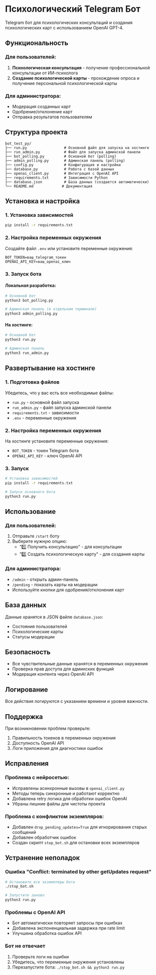 # Психологический Telegram Бот

Telegram бот для психологических консультаций и создания психологических карт с использованием OpenAI GPT-4.

## Функциональность

### Для пользователей:
1. **Психологическая консультация** - получение профессиональной консультации от ИИ-психолога
2. **Создание психологической карты** - прохождение опроса и получение персональной психологической карты

### Для администратора:
- Модерация созданных карт
- Одобрение/отклонение карт
- Отправка результатов пользователям

## Структура проекта

```
bot_test_py/
├── run.py                 # Основной файл для запуска на хостинге
├── run_admin.py           # Файл для запуска админской панели
├── bot_polling.py         # Основной бот (polling)
├── admin_polling.py       # Админская панель (polling)
├── config.py              # Конфигурация и настройки
├── database.py            # Работа с базой данных
├── openai_client.py       # Интеграция с OpenAI API
├── requirements.txt       # Зависимости Python
├── database.json          # База данных (создается автоматически)
└── README.md             # Документация
```

## Установка и настройка

### 1. Установка зависимостей
```bash
pip install -r requirements.txt
```

### 2. Настройка переменных окружения

Создайте файл `.env` или установите переменные окружения:

```env
BOT_TOKEN=ваш_telegram_токен
OPENAI_API_KEY=ваш_openai_ключ
```

### 3. Запуск бота

#### Локальная разработка:
```bash
# Основной бот
python3 bot_polling.py

# Админская панель (в отдельном терминале)
python3 admin_polling.py
```

#### На хостинге:
```bash
# Основной бот
python3 run.py

# Админская панель
python3 run_admin.py
```

## Развертывание на хостинге

### 1. Подготовка файлов
Убедитесь, что у вас есть все необходимые файлы:
- `run.py` - основной файл запуска
- `run_admin.py` - файл запуска админской панели
- `requirements.txt` - зависимости
- `.env` - переменные окружения

### 2. Настройка переменных окружения
На хостинге установите переменные окружения:
- `BOT_TOKEN` - токен Telegram бота
- `OPENAI_API_KEY` - ключ OpenAI API

### 3. Запуск
```bash
# Установка зависимостей
pip install -r requirements.txt

# Запуск основного бота
python3 run.py
```

## Использование

### Для пользователей:
1. Отправьте `/start` боту
2. Выберите нужную опцию:
   - "1️⃣ Получить консультацию" - для консультации
   - "2️⃣ Создать психологическую карту" - для создания карты

### Для администратора:
- `/admin` - открыть админ-панель
- `/pending` - показать карты на модерации
- Используйте кнопки для одобрения/отклонения карт

## База данных

Данные хранятся в JSON файле `database.json`:
- Состояния пользователей
- Психологические карты
- Статусы модерации

## Безопасность

- Все чувствительные данные хранятся в переменных окружения
- Проверка прав доступа для админских функций
- Модерация контента через OpenAI API

## Логирование

Все действия логируются с указанием времени и уровня важности.

## Поддержка

При возникновении проблем проверьте:
1. Правильность токенов в переменных окружения
2. Доступность OpenAI API
3. Логи приложения для диагностики ошибок

## Исправления

### Проблема с нейросетью:
- Исправлены асинхронные вызовы в `openai_client.py`
- Методы теперь синхронные и работают корректно
- Добавлена retry логика для обработки ошибок OpenAI
- Убраны лишние файлы для чистоты проекта

### Проблема с конфликтом экземпляров:
- Добавлен `drop_pending_updates=True` для игнорирования старых сообщений
- Добавлен обработчик ошибок
- Создан скрипт `stop_bot.sh` для остановки всех экземпляров

## Устранение неполадок

### Ошибка "Conflict: terminated by other getUpdates request"
```bash
# Остановите все экземпляры бота
./stop_bot.sh

# Запустите заново
python3 run.py
```

### Проблемы с OpenAI API
- Бот автоматически повторяет запросы при ошибках
- Добавлена экспоненциальная задержка при rate limit
- Улучшена обработка ошибок API

### Бот не отвечает
1. Проверьте логи на ошибки
2. Убедитесь, что переменные окружения установлены
3. Перезапустите бота: `./stop_bot.sh && python3 run.py` 